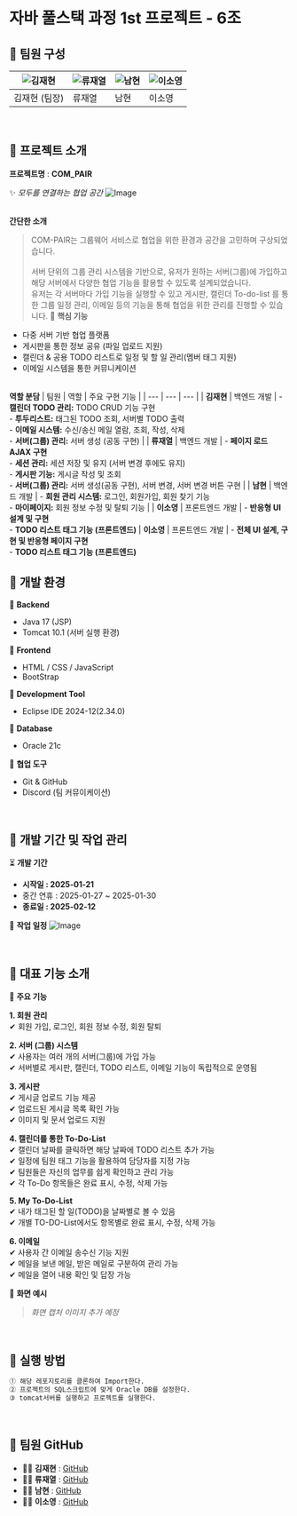 # **자바 풀스택 과정 1st 프로젝트 - 6조**  
## 🌟 팀원 구성  
| ![김재현](https://github.com/kod0406.png) | ![류재열](https://github.com/fbwoduf112.png?size=100) | ![남현](https://github.com/hyun3138.png?size=100) | ![이소영](https://github.com/SoYoungLEE-me.png?size=100) |
| --- | --- | --- | --- |
| 김재현 (팀장) | 류재열 |  남현 | 이소영 |

<br>

##  🌟 프로젝트 소개  
**프로젝트명** : **COM_PAIR**

✨ *모두를 연결하는 협업 공간*
![Image](https://github.com/user-attachments/assets/e80abeb3-edb8-4da1-8808-4c171bf7f8bf)

<br>  **간단한 소개**  

> COM-PAIR는 그룹웨어 서비스로 협업을 위한 환경과 공간을 고민하며 구상되었습니다.  
<br> 서버 단위의 그룹 관리 시스템을 기반으로, 유저가 원하는 서버(그룹)에 가입하고 해당 서버에서 다양한 협업 기능을 활용할 수 있도록 설계되었습니다.  
> 유저는 각 서버마다 가입 기능을 실행할 수 있고 게시판, 캘린더 To-do-list 를 통한 그룹 일정 관리, 이메일 등의 기능을 통해 협업을 위한 관리를 진행할 수 있습니다.
🎯 **핵심 기능**
* 다중 서버 기반 협업 플랫폼
* 게시판을 통한 정보 공유 (파일 업로드 지원)
* 캘린더 & 공용 TODO 리스트로 일정 및 할 일 관리(멤버 태그 지원)
* 이메일 시스템을 통한 커뮤니케이션

<br>**역할 분담** 
| 팀원 | 역할 | 주요 구현 기능 |
| --- | --- | --- |
| **김재현** | 백엔드 개발 | - **캘린더 TODO 관리:** TODO CRUD 기능 구현 <br> - **투두리스트:** 태그된 TODO 조회, 서버별 TODO 출력 <br> - **이메일 시스템:** 수신/송신 메일 열람, 조회, 작성, 삭제 <br> - **서버(그룹) 관리:** 서버 생성 (공동 구현) |
| **류재열** | 백엔드 개발 | - **페이지 로드 AJAX 구현** <br> - **세션 관리:** 세션 저장 및 유지 (서버 변경 후에도 유지) <br> - **게시판 기능:** 게시글 작성 및 조회 <br> - **서버(그룹) 관리:** 서버 생성(공동 구현), 서버 변경, 서버 변경 버튼 구현 |
| **남현** | 백엔드 개발 | - **회원 관리 시스템:** 로그인, 회원가입, 회원 찾기 기능 <br> - **마이페이지:** 회원 정보 수정 및 탈퇴 기능 |
| **이소영** | 프론트엔드 개발 | - **반응형 UI 설계 및 구현** <br> - **TODO 리스트 태그 기능 (프론트엔드)** 
| **이소영** | 프론트엔드 개발 | - **전체 UI 설계, 구현 및 반응형 페이지 구현** <br> - **TODO 리스트 태그 기능 (프론트엔드)** 
<br>

## 🌟 개발 환경  

📌 **Backend**  
-  Java 17 (JSP)
-  Tomcat 10.1 (서버 실행 환경)

📌 **Frontend**  
- HTML / CSS / JavaScript
- BootStrap

 📌 **Development Tool**
 -  Eclipse IDE 2024-12(2.34.0) 

📌 **Database**  
-  Oracle 21c

📌 **협업 도구**  
- Git & GitHub 
- Discord (팀 커뮤이케이션)

<br>

## 🌟 개발 기간 및 작업 관리  
⏳ **개발 기간**  
- **시작일 : 2025-01-21**
- 중간 연휴 : 2025-01-27 ~ 2025-01-30
- **종료일 : 2025-02-12**

📌 **작업 일정**
![Image](https://github.com/user-attachments/assets/c36321bc-2d7f-4403-8a5e-9e4f6a2b3713)


  <br>

## 🌟 대표 기능 소개  
📌 **주요 기능**<br>  

 **1. 회원 관리**   
    ✔ 회원 가입, 로그인, 회원 정보 수정, 회원 탈퇴<br>   

 **2. 서버 (그룹) 시스템**   
    ✔ 사용자는 여러 개의 서버(그룹)에 가입 가능  
    ✔ 서버별로 게시판, 캘린더, TODO 리스트, 이메일 기능이 독립적으로 운영됨<br>  

 **3. 게시판**   
    ✔ 게시글 업로드 기능 제공  
    ✔ 업로드된 게시글 목록 확인 가능  
    ✔ 이미지 및 문서 업로드 지원<br>  

 **4. 캘린더를 통한 To-Do-List**   
    ✔ 캘린더 날짜를 클릭하면 해당 날짜에 TODO 리스트 추가 가능  
    ✔ 일정에 팀원 태그 기능을 활용하여 담당자를 지정 가능  
    ✔ 팀원들은 자신의 업무를 쉽게 확인하고 관리 가능  
    ✔ 각 To-Do 항목들은 완료 표시, 수정, 삭제 가능<br>  

 **5. My To-Do-List**  
    ✔ 내가 태그된 할 일(TODO)을 날짜별로 볼 수 있음    
    ✔ 개별 TO-DO-List에서도 항목별로 완료 표시, 수정, 삭제 가능<br>

 **6. 이메일**   
     ✔ 사용자 간 이메일 송수신 기능 지원  
     ✔ 메일을 보낸 메일, 받은 메일로 구분하여 관리 가능  
     ✔ 메일을 열어 내용 확인 및 답장 가능<br>


📌 **화면 예시**  
> *화면 캡처 이미지 추가 예정*
<br>

## 🌟 실행 방법  
```bash
① 해당 레포지토리를 클론하여 Import한다.
② 프로젝트의 SQL스크립트에 맞게 Oracle DB를 설정한다.
③ tomcat서버를 실행하고 프로젝트를 실행한다.
```

<br>

## 🌟 팀원 GitHub  
- 👨‍💻 **김재현** : [GitHub](https://github.com/kod0406)  
- 👨‍💻 **류재열** : [GitHub](https://github.com/fbwoduf112)  
- 👨‍💻 **남현** : [GitHub](https://github.com/hyun3138)  
- 👩‍💻 **이소영** : [GitHub](https://github.com/SoYoungLEE-me)
